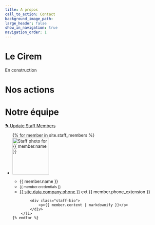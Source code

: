```yaml
---
title: A propos
call_to_action: Contact
background_image_path:
large_header: false
show_in_navigation: true
navigation_order: 1
---
```


# Le Cirem

En construction

# Nos actions

# Notre équipe 



	


<p class="editor-link"><a href="cloudcannon:collections/_staff_members" class="btn"><strong>&#9998;</strong> Update Staff Members</a></p>

<ul class="staff-list">
	{% for member in site.staff_members %}
		<li class="staff">
			<div class="staff-details">
				<div class="staff-image">
					<img src="{{ member.image }}" alt="Staff photo for {{ member.name }}" width="120" height="120">
				</div>
				<ul class="staff-info">
					<li>{{ member.name }}</li>
					<li><small>{{ member.credentials }}</small></li>
					<li><a href="tel:{{ site.data.company.phone }}">{{ site.data.company.phone }}</a>  ext {{ member.phone_extension }}</li>
				</ul>
			</div>

			<div class="staff-bio">
				<p>{{ member.content | markdownify }}</p>
			</div>
		</li>
	{% endfor %}
</ul>
